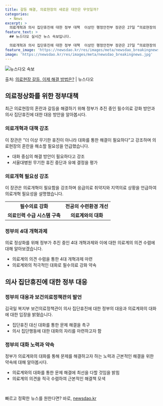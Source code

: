 ```yaml
---
title: 갈등 해결, 의료현장의 새로운 대안은 무엇일까?
categories:
  - News
excerpt: >
  의료개혁과 의사 집단휴진에 대한 정부 대책  이상민 행정안전부 장관은 27일 “의료현장의 혼란을 정상화하고 …
feature_text: >
  ## 뉴스다오 실시간 뉴스 속보입니다.

  의료개혁과 의사 집단휴진에 대한 정부 대책  이상민 행정안전부 장관은 27일 “의료현장의 혼란을 정상화하고 …
feature_image: 'https://newsdao.kr/res/images/meta/newsdao_breakingnews.jpg'
image: 'https://newsdao.kr/res/images/meta/newsdao_breakingnews.jpg'
---
```


![뉴스다오 속보](https://newsdao.kr/res/images/meta/newsdao_breakingnews.jpg)

<p>출처: <a href="https://newsdao.kr/4468" rel="dofollow">의료현장 갈등, 이제 해결 방법은?</a> | 뉴스다오</p>

<h2 data-ke-size="size26">의료정상화를 위한 정부대책</h2>
<p data-ke-size="size16">최근 의료현장의 혼란과 갈등을 해결하기 위해 정부가 추진 중인 필수의료 강화 방안과 의사 집단휴진에 대한 대응 방안을 알아봅시다.</p>

<h3>의료개혁과 대책 강조</h3>
<p data-ke-size="size16">이 장관은 "더 이상 무기한 휴진이 아니라 대화를 통한 해결이 필요하다"고 강조하며 의료현장의 혼란을 해소할 필요성을 언급했습니다.</p>
<ul>
    <li>대화 중심의 해결 방안이 필요하다고 강조</li>
    <li>서울대병원 무기한 휴진 중단과 유예 결정을 평가</li>
</ul>

<h3>의료개혁 필요성 강조</h3>
<p data-ke-size="size16">이 장관은 의료개혁이 필요함을 강조하며 응급의료 취약지와 지역의료 상황을 언급하여 의료개혁 필요성을 설명했습니다.</p>
<table>
    <tr>
        <td style="text-align: center; height: 17px;"><b>필수의료 강화</b></td>
        <td style="text-align: center; height: 17px;"><b>전공의 수련환경 개선</b></td>
    </tr>
    <tr>
        <td style="text-align: center; height: 17px;"><b>의료인력 수급 시스템 구축</b></td>
        <td style="text-align: center; height: 17px;"><b>의료계와의 대화</b></td>
    </tr>
</table>

<h3>정부의 4대 개혁과제</h3>
<p data-ke-size="size16">의료 정상화를 위해 정부가 추진 중인 4대 개혁과제와 이에 대한 의료계의 의견 수렴에 대해 알아보겠습니다.</p>
<ul>
    <li>의료계의 의견 수렴을 통한 4대 개혁과제 마련</li>
    <li>의료계와의 적극적인 대화로 필수의료 강화 약속</li>
</ul>

<h2 data-ke-size="size26">의사 집단휴진에 대한 정부 대응</h2>

<h3>정부의 대응과 보건의료정책관의 발언</h3>
<p data-ke-size="size16">김국일 복지부 보건의료정책관이 의사 집단휴진에 대한 정부의 대응과 의료계와의 대화에 대한 입장을 밝혔습니다.</p>
<ul>
    <li>집단휴진 대신 대화를 통한 문제 해결을 촉구</li>
    <li>의사 집단행동에 대한 대화의 자리를 마련하고자 함</li>
</ul>

<h3>정부의 대화 노력과 약속</h3>
<p data-ke-size="size16">정부가 의료계와의 대화를 통해 문제를 해결하고자 하는 노력과 근본적인 해결을 위한 약속에 대해 알아봅시다.</p>
<ul>
    <li>의료계와의 대화를 통한 문제 해결에 최선을 다할 것임을 밝힘</li>
    <li>의료계의 의견을 적극 수렴하여 근본적인 해결책 모색</li>
</ul>
<p data-ke-size="size16">&nbsp;</p> 

빠르고 정확한 뉴스를 원한다면? 바로, <a href="https://newsdao.kr" rel="dofollow">newsdao.kr</a>


